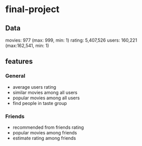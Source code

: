 # final-project

## Data

movies: 977 (max: 999, min: 1)
rating: 5,407,526
users: 160,221 (max:162,541, min: 1)

## features

### General

- average users rating
- similar movies among all users
- popular movies among all users
- find people in taste group

### Friends

- recommended from friends rating
- popular movies among friends
- estimate rating among friends
